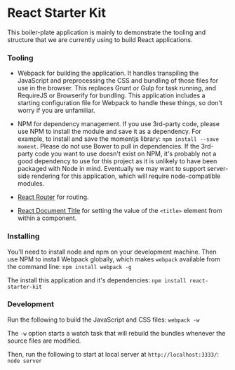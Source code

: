 # React Starter Kit

This boiler-plate application is mainly to demonstrate the tooling and structure that we are currently using to build React applications.

### Tooling

* Webpack for building the application. It handles transpiling the JavaScript and preprocessing the CSS and bundling of those files for use in the browser.  This replaces Grunt or Gulp for task running, and RequireJS or Browserify for bundling. This application includes a starting configuration file for Webpack to handle these things, so don't worry if you are unfamiliar.

* NPM for dependency management. If you use 3rd-party code, please use NPM to install the module and save it as a dependency.  For example, to install and save the momentjs library: `npm install --save moment`. Please do not use Bower to pull in dependencies. If the 3rd-party code you want to use doesn't exist on NPM, it's probably not a good dependency to use for this project as it is unlikely to have been packaged with Node in mind.  Eventually we may want to support server-side rendering for this application, which will require node-compatible modules.

* [React Router](http://rackt.github.io/react-router/) for routing.

* [React Document Title](https://github.com/gaearon/react-document-title) for setting the value of the `<title>` element from within a component.

### Installing

You'll need to install node and npm on your development machine. Then use NPM to install Webpack globally, which makes `webpack` available from the command line:
`
npm install webpack -g
`

The install this application and it's dependencies:
`
npm install react-starter-kit
`

### Development

Run the following to build the JavaScript and CSS files:
`
webpack -w
`

The `-w` option starts a watch task that will rebuild the bundles whenever the source files are modified.

Then, run the following to start at local server at `http://localhost:3333/`:
`
node server
`